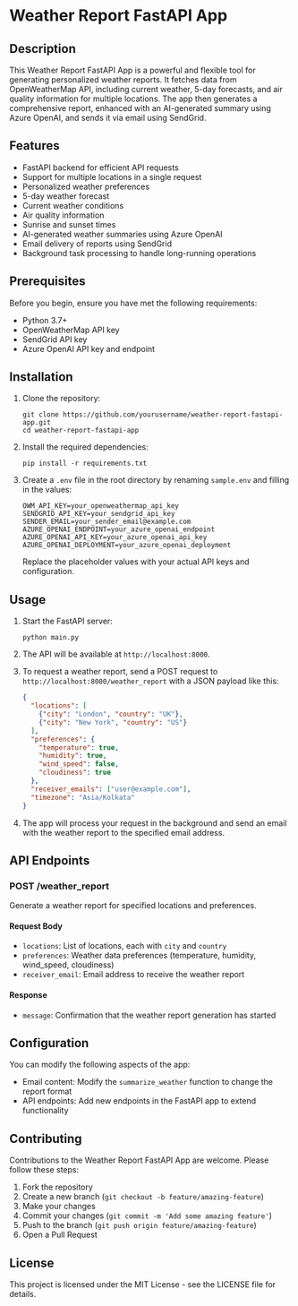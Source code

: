 # Weather Report FastAPI App

## Description

This Weather Report FastAPI App is a powerful and flexible tool for generating personalized weather reports. It fetches data from OpenWeatherMap API, including current weather, 5-day forecasts, and air quality information for multiple locations. The app then generates a comprehensive report, enhanced with an AI-generated summary using Azure OpenAI, and sends it via email using SendGrid.

## Features

- FastAPI backend for efficient API requests
- Support for multiple locations in a single request
- Personalized weather preferences
- 5-day weather forecast
- Current weather conditions
- Air quality information
- Sunrise and sunset times
- AI-generated weather summaries using Azure OpenAI
- Email delivery of reports using SendGrid
- Background task processing to handle long-running operations

## Prerequisites

Before you begin, ensure you have met the following requirements:

- Python 3.7+
- OpenWeatherMap API key
- SendGrid API key
- Azure OpenAI API key and endpoint

## Installation

1. Clone the repository:
   ```
   git clone https://github.com/yourusername/weather-report-fastapi-app.git
   cd weather-report-fastapi-app
   ```

2. Install the required dependencies:
   ```
   pip install -r requirements.txt
   ```

3. Create a `.env` file in the root directory by renaming `sample.env` and filling in the values:
   ```
   OWM_API_KEY=your_openweathermap_api_key
   SENDGRID_API_KEY=your_sendgrid_api_key
   SENDER_EMAIL=your_sender_email@example.com
   AZURE_OPENAI_ENDPOINT=your_azure_openai_endpoint
   AZURE_OPENAI_API_KEY=your_azure_openai_api_key
   AZURE_OPENAI_DEPLOYMENT=your_azure_openai_deployment
   ```

   Replace the placeholder values with your actual API keys and configuration.

## Usage

1. Start the FastAPI server:
   ```
   python main.py
   ```

2. The API will be available at `http://localhost:8000`.

3. To request a weather report, send a POST request to `http://localhost:8000/weather_report` with a JSON payload like this:

   ```json
   {
     "locations": [
       {"city": "London", "country": "UK"},
       {"city": "New York", "country": "US"}
     ],
     "preferences": {
       "temperature": true,
       "humidity": true,
       "wind_speed": false,
       "cloudiness": true
     },
     "receiver_emails": ["user@example.com"],
     "timezone": "Asia/Kolkata"
   }
   ```

4. The app will process your request in the background and send an email with the weather report to the specified email address.

## API Endpoints

### POST /weather_report

Generate a weather report for specified locations and preferences.

#### Request Body

- `locations`: List of locations, each with `city` and `country`
- `preferences`: Weather data preferences (temperature, humidity, wind_speed, cloudiness)
- `receiver_email`: Email address to receive the weather report

#### Response

- `message`: Confirmation that the weather report generation has started

## Configuration

You can modify the following aspects of the app:

- Email content: Modify the `summarize_weather` function to change the report format
- API endpoints: Add new endpoints in the FastAPI app to extend functionality

## Contributing

Contributions to the Weather Report FastAPI App are welcome. Please follow these steps:

1. Fork the repository
2. Create a new branch (`git checkout -b feature/amazing-feature`)
3. Make your changes
4. Commit your changes (`git commit -m 'Add some amazing feature'`)
5. Push to the branch (`git push origin feature/amazing-feature`)
6. Open a Pull Request

## License

This project is licensed under the MIT License - see the LICENSE file for details.
